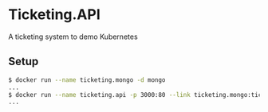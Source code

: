 # Ticketing.API

A ticketing system to demo Kubernetes

## Setup

```bash
$ docker run --name ticketing.mongo -d mongo
...
$ docker run --name ticketing.api -p 3000:80 --link ticketing.mongo:ticketing.mongo -d denhamparry/ticketing.api
...
```
